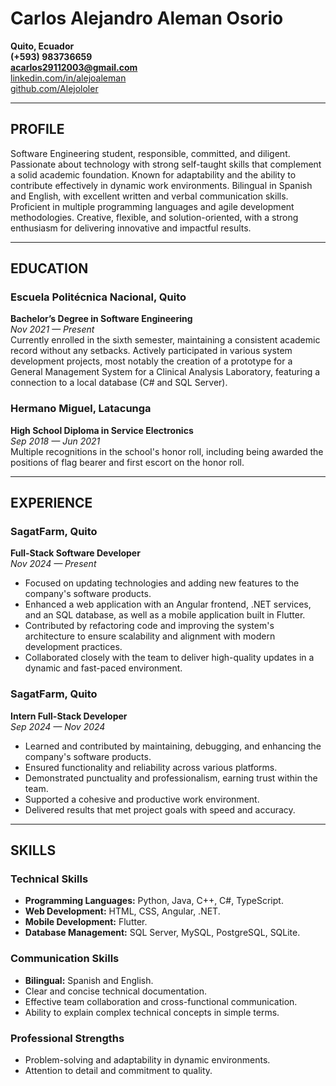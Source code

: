 # Carlos Alejandro Aleman Osorio

**Quito, Ecuador**  
**(+593) 983736659**  
**acarlos29112003@gmail.com**  
[linkedin.com/in/alejoaleman](https://linkedin.com/in/alejoaleman)  
[github.com/Alejololer](https://github.com/Alejololer)

---

## **PROFILE**

Software Engineering student, responsible, committed, and diligent. Passionate about technology with strong self-taught skills that complement a solid academic foundation. Known for adaptability and the ability to contribute effectively in dynamic work environments. Bilingual in Spanish and English, with excellent written and verbal communication skills. Proficient in multiple programming languages and agile development methodologies. Creative, flexible, and solution-oriented, with a strong enthusiasm for delivering innovative and impactful results.

---

## **EDUCATION**

### Escuela Politécnica Nacional, Quito  
**Bachelor’s Degree in Software Engineering**  
*Nov 2021 — Present*  
Currently enrolled in the sixth semester, maintaining a consistent academic record without any setbacks. Actively participated in various system development projects, most notably the creation of a prototype for a General Management System for a Clinical Analysis Laboratory, featuring a connection to a local database (C# and SQL Server).

### Hermano Miguel, Latacunga  
**High School Diploma in Service Electronics**  
*Sep 2018 — Jun 2021*  
Multiple recognitions in the school's honor roll, including being awarded the positions of flag bearer and first escort on the honor roll.

---

## **EXPERIENCE**

### SagatFarm, Quito  
**Full-Stack Software Developer**  
*Nov 2024 — Present*  
- Focused on updating technologies and adding new features to the company's software products.  
- Enhanced a web application with an Angular frontend, .NET services, and an SQL database, as well as a mobile application built in Flutter.  
- Contributed by refactoring code and improving the system's architecture to ensure scalability and alignment with modern development practices.  
- Collaborated closely with the team to deliver high-quality updates in a dynamic and fast-paced environment.

### SagatFarm, Quito  
**Intern Full-Stack Developer**  
*Sep 2024 — Nov 2024*  
- Learned and contributed by maintaining, debugging, and enhancing the company's software products.  
- Ensured functionality and reliability across various platforms.  
- Demonstrated punctuality and professionalism, earning trust within the team.  
- Supported a cohesive and productive work environment.  
- Delivered results that met project goals with speed and accuracy.

---

## **SKILLS**

### Technical Skills
- **Programming Languages:** Python, Java, C++, C#, TypeScript.  
- **Web Development:** HTML, CSS, Angular, .NET.  
- **Mobile Development:** Flutter.  
- **Database Management:** SQL Server, MySQL, PostgreSQL, SQLite.  

### Communication Skills
- **Bilingual:** Spanish and English.  
- Clear and concise technical documentation.  
- Effective team collaboration and cross-functional communication.  
- Ability to explain complex technical concepts in simple terms.  

### Professional Strengths
- Problem-solving and adaptability in dynamic environments.  
- Attention to detail and commitment to quality.  
